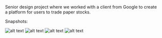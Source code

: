 Senior design project where we worked with a client from Google to create a platform for users to trade paper stocks.

Snapshots:

![alt text](https://imgur.com/ay4Zj6g.png)
![alt text](https://imgur.com/dCnZNsv.png)
![alt text](https://imgur.com/apmeqFa.png)
![alt text](https://imgur.com/RUPzeP6.png)

